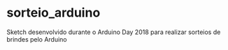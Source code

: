 # sorteio_arduino
Sketch desenvolvido durante o Arduino Day 2018 para realizar sorteios de brindes pelo Arduino
